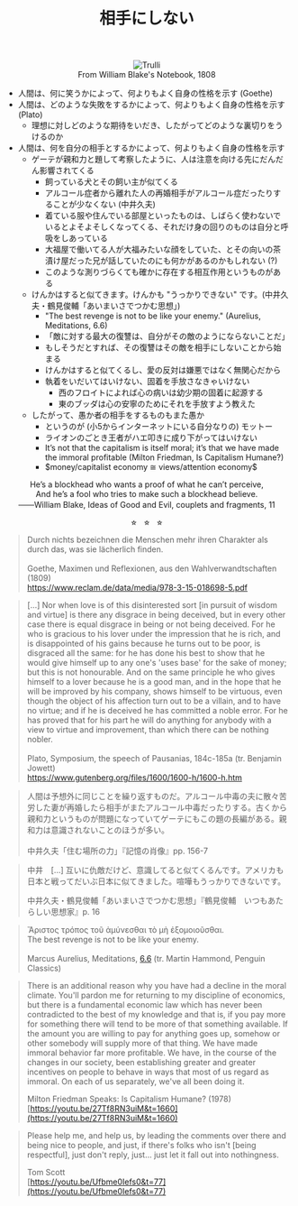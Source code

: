 ﻿---
title: "相手にしない"
---

<center><figure class="" title="William Blake's Notebook, 1808"><img src="https://upload.wikimedia.org/wikipedia/commons/3/3c/Blake_manuscript_-_Notebook_1808_-_16_Hes_a_Blockhead_who_wants_a_proof_of_what_he.jpg" alt="Trulli">
<figcaption><center>From William Blake's Notebook, 1808</center></figcaption></figure> </center>

-   人間は、何に笑うかによって、何よりもよく自身の性格を示す (Goethe)
-   人間は、どのような失敗をするかによって、何よりもよく自身の性格を示す (Plato)
    -   理想に対しどのような期待をいだき、したがってどのような裏切りをうけるのか
-   人間は、何を自分の相手とするかによって、何よりもよく自身の性格を示す
    -   ゲーテが親和力と題して考察したように、人は注意を向ける先にだんだん影響されてくる
        -   飼っている犬とその飼い主が似てくる
        -   アルコール症者から離れた人の再婚相手がアルコール症だったりすることが少なくない (中井久夫)
        -   着ている服や住んでいる部屋といったものは、しばらく使わないでいるとよそよそしくなってくる、それだけ身の回りのものは自分と呼吸をしあっている
        -   大福屋で働いてる人が大福みたいな顔をしていた、とその向いの茶漬け屋だった兄が話していたのにも何かがあるのかもしれない (?)
        -   このような測りづらくても確かに存在する相互作用というものがある
    -   けんかはすると似てきます。けんかも "うっかりできない" です。(中井久夫・鶴見俊輔「あいまいさでつかむ思想」)
        - "The best revenge is not to be like your enemy." (Aurelius, Meditations, 6.6)
        - 「敵に対する最大の復讐は、自分がその敵のようにならないことだ」
        -   もしそうだとすれば、その復讐はその敵を相手にしないことから始まる
        -   けんかはすると似てくるし、愛の反対は嫌悪ではなく無関心だから
        -   執着をいだいてはいけない、固着を手放さなきゃいけない
            -   西のフロイトによれば心の病いは幼少期の固着に起源する
            -   東のブッダは心の安寧のためにそれを手放すよう教えた
    -   したがって、愚か者の相手をするものもまた愚か
        -   というのが (小5からインターネットにいる自分なりの) モットー
        -   ライオンのごとき王者がハエ叩きに成り下がってはいけない
        -   It’s not that the capitalism is itself moral; it’s that we have made the immoral profitable (Milton Friedman, Is Capitalism Humane?)
        -   \$$\mathrm{money / capitalist ~ economy ~ \cong ~ views / attention ~ economy}$$

<center><p>He’s a blockhead who wants a proof of what he can’t perceive, <br>
And he’s a fool who tries to make such a blockhead believe. <br>
<s>　　</s>William Blake, Ideas of Good and Evil, couplets and fragments, 11

</p></center>

<center><p style="margin-top: 0.5em; margin-bottom: 0.5em;"> <span style="font-size: 80%">☆　☆　☆</span> </p></center>

<blockquote>
Durch nichts bezeichnen die Menschen mehr ihren Charakter als durch das, was sie lächerlich finden.<br>
<br>
Goethe, Maximen und Reflexionen, aus den Wahlverwandtschaften (1809)<br>
<a href="https://www.reclam.de/data/media/978-3-15-018698-5.pdf">https://www.reclam.de/data/media/978-3-15-018698-5.pdf</a>
</blockquote>

<blockquote>
[...] Nor when love is of this disinterested sort [in pursuit of wisdom and virtue] is there any disgrace in being deceived, but in every other case there is equal disgrace in being or not being deceived. For he who is gracious to his lover under the impression that he is rich, and is disappointed of his gains because he turns out to be poor, is disgraced all the same: for he has done his best to show that he would give himself up to any one's 'uses base' for the sake of money; but this is not honourable. And on the same principle he who gives himself to a lover because he is a good man, and in the hope that he will be improved by his company, shows himself to be virtuous, even though the object of his affection turn out to be a villain, and to have no virtue; and if he is deceived he has committed a noble error. For he has proved that for his part he will do anything for anybody with a view to virtue and improvement, than which there can be nothing nobler. <br>
<br>
Plato, Symposium, the speech of Pausanias, 184c-185a (tr. Benjamin Jowett) <br>
<a href="https://www.gutenberg.org/files/1600/1600-h/1600-h.htm">https://www.gutenberg.org/files/1600/1600-h/1600-h.htm</a>
</blockquote>

<blockquote>
人間は予想外に同じことを繰り返すものだ。アルコール中毒の夫に散々苦労した妻が再婚したら相手がまたアルコール中毒だったりする。古くから親和力というものが問題になっていてゲーテにもこの題の長編がある。親和力は意識されないことのほうが多い。<br>
<br>
中井久夫「住む場所の力」『記憶の肖像』pp. 156-7
</blockquote>

> 中井　[...] 互いに仇敵だけど、意識してると似てくるんです。アメリカも日本と戦ってだいぶ日本に似てきました。喧嘩もうっかりできないです。
>
> 中井久夫・鶴見俊輔「あいまいさでつかむ思想」『鶴見俊輔　いつもあたらしい思想家』p. 16

<blockquote>
Ἄριστος τρόπος τοῦ ἀμύνεσθαι τὸ μὴ ἐξομοιοῦσθαι. <br>
The best revenge is not to be like your enemy. <br>
<br>
Marcus Aurelius, Meditations, <a href="https://www.perseus.tufts.edu/hopper/text?doc=Aur.+6.6">6.6</a> (tr. Martin Hammond, Penguin Classics)
</blockquote>

> There is an additional reason why you have had a decline in the moral climate. You'll pardon me for returning to my discipline of economics, but there is a fundamental economic law which has never been contradicted to the best of my knowledge and that is, if you pay more for something there will tend to be more of that something available. If the amount you are willing to pay for anything goes up, somehow or other somebody will supply more of that thing. We have made immoral behavior far more profitable. We have, in the course of the changes in our society, been establishing greater and greater incentives on people to behave in ways that most of us regard as immoral. On each of us separately, we've all been doing it.<br>
>
> Milton Friedman Speaks: Is Capitalism Humane?  (1978)
> [https://youtu.be/27Tf8RN3uiM&t=1660](https://youtu.be/27Tf8RN3uiM&t=1660)

> Please help me, and help us, by leading the comments over there and being nice to people, and just, if there's folks who isn't [being respectful], just don't reply, just... just let it fall out into nothingness.
>
> Tom Scott  
> [https://youtu.be/Ufbme0Iefs0&t=77](https://youtu.be/Ufbme0Iefs0&t=77)
